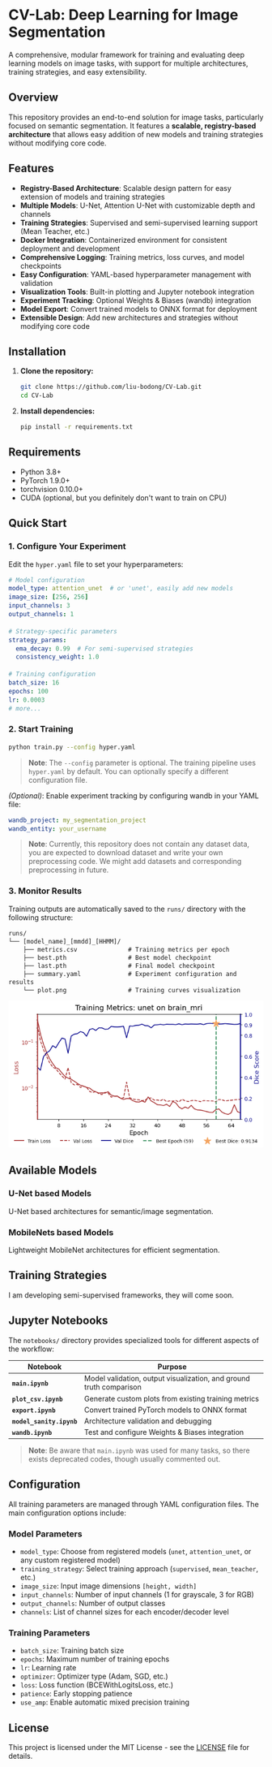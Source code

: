 # CV-Lab: Deep Learning for Image Segmentation

A comprehensive, modular framework for training and evaluating deep learning models on image tasks, with support for multiple architectures, training strategies, and easy extensibility.

## Overview

This repository provides an end-to-end solution for image tasks, particularly focused on semantic segmentation. It features a **scalable, registry-based architecture** that allows easy addition of new models and training strategies without modifying core code.

## Features

- **Registry-Based Architecture**: Scalable design pattern for easy extension of models and training strategies
- **Multiple Models**: U-Net, Attention U-Net with customizable depth and channels
- **Training Strategies**: Supervised and semi-supervised learning support (Mean Teacher, etc.)
- **Docker Integration**: Containerized environment for consistent deployment and development
- **Comprehensive Logging**: Training metrics, loss curves, and model checkpoints
- **Easy Configuration**: YAML-based hyperparameter management with validation
- **Visualization Tools**: Built-in plotting and Jupyter notebook integration
- **Experiment Tracking**: Optional Weights & Biases (wandb) integration
- **Model Export**: Convert trained models to ONNX format for deployment
- **Extensible Design**: Add new architectures and strategies without modifying core code

## Installation

1. **Clone the repository:**
   ```bash
   git clone https://github.com/liu-bodong/CV-Lab.git
   cd CV-Lab
   ```

2. **Install dependencies:**
   ```bash
   pip install -r requirements.txt
   ```

## Requirements
- Python 3.8+
- PyTorch 1.9.0+
- torchvision 0.10.0+
- CUDA (optional, but you definitely don't want to train on CPU)

## Quick Start

### 1. Configure Your Experiment
Edit the `hyper.yaml` file to set your hyperparameters:

```yaml
# Model configuration
model_type: attention_unet  # or 'unet', easily add new models
image_size: [256, 256]
input_channels: 3
output_channels: 1

# Strategy-specific parameters
strategy_params:
  ema_decay: 0.99  # For semi-supervised strategies
  consistency_weight: 1.0

# Training configuration
batch_size: 16
epochs: 100
lr: 0.0003
# more...
```

### 2. Start Training
```bash
python train.py --config hyper.yaml
```

> **Note**: The `--config` parameter is optional. The training pipeline uses `hyper.yaml` by default. You can optionally specify a different configuration file.

*(Optional)*: Enable experiment tracking by configuring wandb in your YAML file:

```yaml
wandb_project: my_segmentation_project
wandb_entity: your_username
``` 

> **Note**: Currently, this repository does not contain any dataset data, you are expected to download dataset and write your own preprocessing code. We might add datasets and corresponding preprocessing in future.

### 3. Monitor Results
Training outputs are automatically saved to the `runs/` directory with the following structure:
```
runs/
└── [model_name]_[mmdd]_[HHMM]/
    ├── metrics.csv              # Training metrics per epoch
    ├── best.pth                 # Best model checkpoint
    ├── last.pth                 # Final model checkpoint
    ├── summary.yaml             # Experiment configuration and results
    └── plot.png                 # Training curves visualization
```

![Training Example](https://github.com/liu-bodong/CV-Lab/blob/main/runs/unet_0727_1906/plot.png)

## Available Models

### U-Net based Models
U-Net based architectures for semantic/image segmentation.

### MobileNets based Models
Lightweight MobileNet architectures for efficient segmentation.

## Training Strategies

I am developing semi-supervised frameworks, they will come soon.

## Jupyter Notebooks

The `notebooks/` directory provides specialized tools for different aspects of the workflow:

| Notebook | Purpose |
|----------|---------|
| **`main.ipynb`** | Model validation, output visualization, and ground truth comparison |
| **`plot_csv.ipynb`** | Generate custom plots from existing training metrics |
| **`export.ipynb`** | Convert trained PyTorch models to ONNX format |
| **`model_sanity.ipynb`** | Architecture validation and debugging |
| **`wandb.ipynb`** | Test and configure Weights & Biases integration |

> **Note**: Be aware that `main.ipynb` was used for many tasks, so there exists deprecated codes, though usually commented out.

## Configuration

All training parameters are managed through YAML configuration files. The main configuration options include:

### Model Parameters
- `model_type`: Choose from registered models (`unet`, `attention_unet`, or any custom registered model)
- `training_strategy`: Select training approach (`supervised`, `mean_teacher`, etc.)
- `image_size`: Input image dimensions `[height, width]`
- `input_channels`: Number of input channels (1 for grayscale, 3 for RGB)
- `output_channels`: Number of output classes
- `channels`: List of channel sizes for each encoder/decoder level

### Training Parameters
- `batch_size`: Training batch size
- `epochs`: Maximum number of training epochs
- `lr`: Learning rate
- `optimizer`: Optimizer type (Adam, SGD, etc.)
- `loss`: Loss function (BCEWithLogitsLoss, etc.)
- `patience`: Early stopping patience
- `use_amp`: Enable automatic mixed precision training


## License

This project is licensed under the MIT License - see the [LICENSE](LICENSE) file for details.
